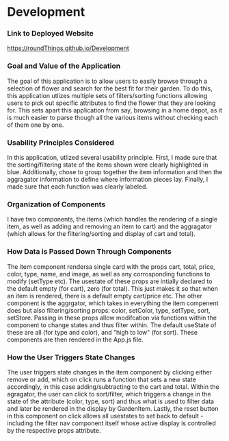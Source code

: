 # Development

### Link to Deployed Website
https://roundThings.github.io/Development

### Goal and Value of the Application
The goal of this application is to allow users to easily browse through a selection 
of flower and search for the best fit for their garden. To do this, this application
utlizes multiple sets of filters/sorting functions allowing users to pick out
specific attributes to find the flower that they are looking for. This sets apart 
this application from say, browsing in a home depot, as it is much easier to parse 
though all the various items without checking each of them one by one. 

### Usability Principles Considered
In this application, utlized several usability principle. First, I made sure 
that the sorting/filtering state of the items shown were clearly highlighted in blue. 
Additionally, chose to group together the item information and then the aggragator
information to define where information pieces lay. Finally, I made sure that
each function was clearly labeled. 

### Organization of Components
I have two components, the items (which handles the rendering of a single item, as
well as adding and removing an item to cart) and the aggragator (which allows for 
the filtering/sorting and display of cart and total). 

### How Data is Passed Down Through Components
The item component rendersa single card with the props cart, total, price, color, type, name, and image, as
well as any corrosponding functions to modify (setType etc). The usestate of these
props are intially declared to the default empty (for cart), zero (for total). This
just makes it so that when an item is rendered, there is a default empty cart/price etc. 
The other component is the aggrgator, which takes in everything the item compenent does 
but also filtering/sorting props: color, setColor, type, setType, sort, setStore. 
Passing in these props allow modifcation via functions within the component to change states
and thus filter within. The default useState of these are all (for type and color),
and "high to low" (for sort). These components are then rendered in the App.js file.

### How the User Triggers State Changes

The user triggers state changes in the item component by clicking either 
remove or add, which on click runs a function that sets a new state accordingly, 
in this case adding/subtracting to the cart and total. Within the agragator, 
the user can click to sort/filter, which triggers a change in the state of the attribute
(color, type, sort) and thus what is used to filter data and later be rendered 
in the display by GardenItem. Lastly, the reset button in this component on click
allows all usestates to set back to default -including the filter nav component itself
whose active display is controlled by the respective props attribute. 
